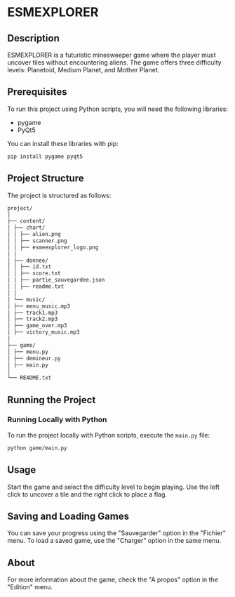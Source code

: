 # ESMEXPLORER

## Description

ESMEXPLORER is a futuristic minesweeper game where the player must uncover tiles without encountering aliens. The game offers three difficulty levels: Planetoid, Medium Planet, and Mother Planet.

## Prerequisites

To run this project using Python scripts, you will need the following libraries:

- pygame
- PyQt5

You can install these libraries with pip:
```bash
pip install pygame pyqt5
```


## Project Structure

The project is structured as follows:

```bash
project/
│
├── content/
│ ├── chart/
│ │ ├── alien.png
│ │ ├── scanner.png
│ │ ├── esmeexplorer_logo.png
│ │
│ ├── donnee/
│ │ ├── id.txt
│ │ ├── score.txt
│ │ ├── partie_sauvegardee.json
│ │ ├── readme.txt
│ │
│ └── music/
│ ├── menu_music.mp3
│ ├── track1.mp3
│ ├── track2.mp3
│ ├── game_over.mp3
│ ├── victory_music.mp3
│
├── game/
│ ├── menu.py
│ ├── demineur.py
│ ├── main.py
│
└── README.txt
```


## Running the Project


### Running Locally with Python

To run the project locally with Python scripts, execute the `main.py` file:

```bash
python game/main.py
```
## Usage

Start the game and select the difficulty level to begin playing. Use the left click to uncover a tile and the right click to place a flag.

## Saving and Loading Games

You can save your progress using the "Sauvegarder" option in the "Fichier" menu. To load a saved game, use the "Charger" option in the same menu.

## About

For more information about the game, check the "A propos" option in the "Edition" menu.
